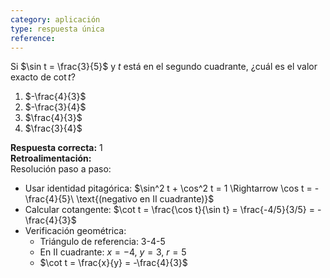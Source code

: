 ```yaml
---
category: aplicación
type: respuesta única
reference:
---
```


Si $\sin t = \frac{3}{5}$ y $t$ está en el segundo cuadrante, ¿cuál es el valor exacto de $\cot t$?

1. $-\frac{4}{3}$  
2. $-\frac{3}{4}$  
3. $\frac{4}{3}$  
4. $\frac{3}{4}$  

**Respuesta correcta:** 1  
**Retroalimentación:**  
Resolución paso a paso:

- Usar identidad pitagórica: $\sin^2 t + \cos^2 t = 1 \Rightarrow \cos t = -\frac{4}{5}\ \text{(negativo en  II  cuadrante)}$
- Calcular cotangente: $\cot t = \frac{\cos t}{\sin t} = \frac{-4/5}{3/5} = -\frac{4}{3}$
- Verificación geométrica:
   - Triángulo de referencia: 3-4-5
   - En II cuadrante: $x = -4$, $y = 3$, $r = 5$
   - $\cot t = \frac{x}{y} = -\frac{4}{3}$

